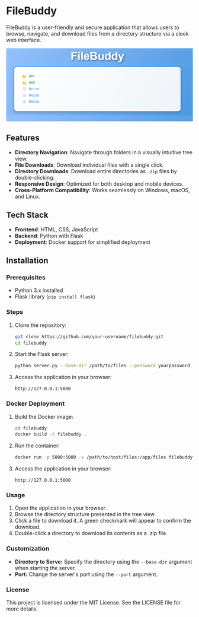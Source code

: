 # FileBuddy

FileBuddy is a user-friendly and secure application that allows users to browse, navigate, and download files from a directory structure via a sleek web interface.

![alt text](res/image.png)

## Features

- **Directory Navigation**: Navigate through folders in a visually intuitive tree view.
- **File Downloads**: Download individual files with a single click.
- **Directory Downloads**: Download entire directories as `.zip` files by double-clicking.
- **Responsive Design**: Optimized for both desktop and mobile devices.
- **Cross-Platform Compatibility**: Works seamlessly on Windows, macOS, and Linux.

## Tech Stack

- **Frontend**: HTML, CSS, JavaScript
- **Backend**: Python with Flask
- **Deployment**: Docker support for simplified deployment

## Installation

### Prerequisites

- Python 3.x installed
- Flask library (`pip install flask`)

### Steps

1. Clone the repository:
    ```bash
    git clone https://github.com/your-username/filebuddy.git
    cd filebuddy
    ```
2. Start the Flask server:
    ```bash
    python server.py --base-dir /path/to/files --password yourpassword
    ```
3. Access the application in your browser:
    ```plaintext
    http://127.0.0.1:5000
    ```

### Docker Deployment

1. Build the Docker image:
    ```bash
    cd filebuddy
    docker build -t filebuddy .
    ```
2. Run the container:
    ```bash
    docker run -p 5000:5000 -v /path/to/host/files:/app/files filebuddy
    ```
3. Access the application in your browser:
    ```plaintext
    http://127.0.0.1:5000
    ```

### Usage

1. Open the application in your browser.
2. Browse the directory structure presented in the tree view.
3. Click a file to download it. A green checkmark will appear to confirm the download.
4. Double-click a directory to download its contents as a .zip file.

### Customization
* **Directory to Serve:** Specify the directory using the ```--base-dir``` argument when starting the server.
* **Port:** Change the server's port using the ```--port``` argument.

### License
This project is licensed under the MIT License. See the LICENSE file for more details.
